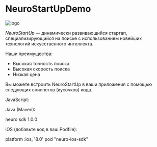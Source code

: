 # NeuroStartUpDemo
![logo](https://camo.githubusercontent.com/c6727c717cad1e4820481abb87524f90782445c5/68747470733a2f2f692e696d6775722e636f6d2f495a4f525769492e706e67)

*NeuroStartUp* — динамически развивающийся стартап, специализирующийся на поиске с использованием новейших технологий искусственного интеллекта.

Наши преимущества:
* Высокая точность поиска
* Высокая скорость поиска
* Низкая цена

Вы можете встроить NeuroStartUp в ваши приложения с помощью следующих сниппетов (кусочков) кода.

JavaScript:

<script src="https://localhost/neuro.sdk.min.js"></script>

Java (Maven):

<dependency>
  <groupId>neuro</groupId>
  <artifactId>sdk</artifactId>
  <version>1.0.0</version>
</dependency>

iOS (добавьте код в ваш Podfile):

platform :ios, '8.0'
pod "neuro-ios-sdk"
